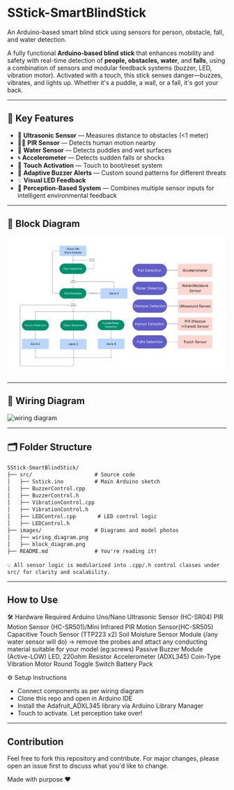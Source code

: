 # SStick-SmartBlindStick
An Arduino-based smart blind stick using sensors for person, obstacle, fall, and water detection.

A fully functional **Arduino-based blind stick** that enhances mobility and safety with real-time detection of **people, obstacles, water**, and **falls**, using a combination of sensors and modular feedback systems (buzzer, LED, vibration motor).
Activated with a touch, this stick senses danger—buzzes, vibrates, and lights up. Whether it's a puddle, a wall, or a fall, it's got your back.

---

## 🎯 Key Features

- 📏 **Ultrasonic Sensor** — Measures distance to obstacles (<1 meter)
- 🧍‍♂️ **PIR Sensor** — Detects human motion nearby
- 🫧 **Water Sensor** — Detects puddles and wet surfaces
- 🌀 **Accelerometer** — Detects sudden falls or shocks
- 🤚 **Touch Activation** — Touch to boot/reset system
- 🔔 **Adaptive Buzzer Alerts** — Custom sound patterns for different threats
- 💡 **Visual LED Feedback**
- 🧠 **Perception-Based System** — Combines multiple sensor inputs for intelligent environmental feedback

---

## 🧠 Block Diagram

![block diagram](diagrams/block_diagram.png)

---

## 🔌 Wiring Diagram

![wiring diagram](images/wiring_diagram.png)

---

## 🗂️ Folder Structure

```plaintext
SStick-SmartBlindStick/
├── src/                    # Source code
│   ├── Sstick.ino          # Main Arduino sketch
│   ├── BuzzerControl.cpp
│   ├── BuzzerControl.h
│   ├── VibrationControl.cpp
│   ├── VibrationControl.h
│   ├── LEDControl.cpp       # LED control logic
│   ├── LEDControl.h
├── images/                 # Diagrams and model photos
│   ├── wiring_diagram.png
│   ├── block_diagram.png
├── README.md               # You're reading it!

💡 All sensor logic is modularized into .cpp/.h control classes under src/ for clarity and scalability.
```
---

## How to Use
🛠️ Hardware Required
Arduino Uno/Nano
Ultrasonic Sensor (HC-SR04)
PIR Motion Sensor (HC-SR501)/Mini Infrared PIR Motion Sensor(HC-SR505)
Capacitive Touch Sensor (TTP223 x2)
Soil Moisture Sensor Module (/any water sensor will do)
  -> remove the probes and attact any conducting material suitable for your model (eg:screws)
Passive Buzzer Module (Active-LOW)
LED, 220ohm Resistor
Accelerometer (ADXL345)
Coin-Type Vibration Motor
Round Toggle Switch
Battery Pack

⚙️ Setup Instructions
- Connect components as per wiring diagram
- Clone this repo and open in Arduino IDE
- Install the Adafruit_ADXL345 library via Arduino Library Manager
- Touch to activate. Let perception take over!

---

## Contribution
Feel free to fork this repository and contribute. For major changes, please open an issue first to discuss what you'd like to change.

Made with purpose ❤️
